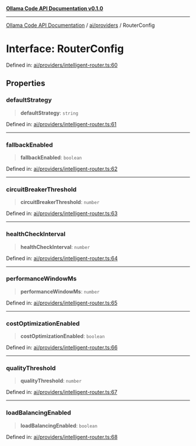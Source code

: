 [**Ollama Code API Documentation v0.1.0**](../../../README.md)

***

[Ollama Code API Documentation](../../../modules.md) / [ai/providers](../README.md) / RouterConfig

# Interface: RouterConfig

Defined in: [ai/providers/intelligent-router.ts:60](https://github.com/erichchampion/ollama-code/blob/d3714fddada0e31a207f4ac11b8476937193173b/ollama-code/src/ai/providers/intelligent-router.ts#L60)

## Properties

### defaultStrategy

> **defaultStrategy**: `string`

Defined in: [ai/providers/intelligent-router.ts:61](https://github.com/erichchampion/ollama-code/blob/d3714fddada0e31a207f4ac11b8476937193173b/ollama-code/src/ai/providers/intelligent-router.ts#L61)

***

### fallbackEnabled

> **fallbackEnabled**: `boolean`

Defined in: [ai/providers/intelligent-router.ts:62](https://github.com/erichchampion/ollama-code/blob/d3714fddada0e31a207f4ac11b8476937193173b/ollama-code/src/ai/providers/intelligent-router.ts#L62)

***

### circuitBreakerThreshold

> **circuitBreakerThreshold**: `number`

Defined in: [ai/providers/intelligent-router.ts:63](https://github.com/erichchampion/ollama-code/blob/d3714fddada0e31a207f4ac11b8476937193173b/ollama-code/src/ai/providers/intelligent-router.ts#L63)

***

### healthCheckInterval

> **healthCheckInterval**: `number`

Defined in: [ai/providers/intelligent-router.ts:64](https://github.com/erichchampion/ollama-code/blob/d3714fddada0e31a207f4ac11b8476937193173b/ollama-code/src/ai/providers/intelligent-router.ts#L64)

***

### performanceWindowMs

> **performanceWindowMs**: `number`

Defined in: [ai/providers/intelligent-router.ts:65](https://github.com/erichchampion/ollama-code/blob/d3714fddada0e31a207f4ac11b8476937193173b/ollama-code/src/ai/providers/intelligent-router.ts#L65)

***

### costOptimizationEnabled

> **costOptimizationEnabled**: `boolean`

Defined in: [ai/providers/intelligent-router.ts:66](https://github.com/erichchampion/ollama-code/blob/d3714fddada0e31a207f4ac11b8476937193173b/ollama-code/src/ai/providers/intelligent-router.ts#L66)

***

### qualityThreshold

> **qualityThreshold**: `number`

Defined in: [ai/providers/intelligent-router.ts:67](https://github.com/erichchampion/ollama-code/blob/d3714fddada0e31a207f4ac11b8476937193173b/ollama-code/src/ai/providers/intelligent-router.ts#L67)

***

### loadBalancingEnabled

> **loadBalancingEnabled**: `boolean`

Defined in: [ai/providers/intelligent-router.ts:68](https://github.com/erichchampion/ollama-code/blob/d3714fddada0e31a207f4ac11b8476937193173b/ollama-code/src/ai/providers/intelligent-router.ts#L68)
